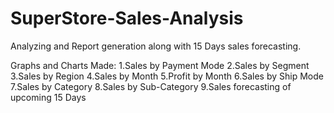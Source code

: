# SuperStore-Sales-Analysis
Analyzing and Report generation along with 15 Days sales forecasting.

Graphs and Charts Made:
1.Sales by Payment Mode
2.Sales by Segment
3.Sales by Region
4.Sales by Month
5.Profit by Month
6.Sales by Ship Mode
7.Sales by Category
8.Sales by Sub-Category
9.Sales forecasting of upcoming 15 Days
